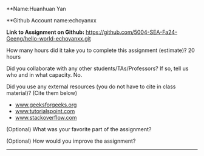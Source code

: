 **Name:Huanhuan Yan

**Github Account name:echoyanxx

**Link to Assignment on Github:** https://github.com/5004-SEA-Fa24-Geeng/hello-world-echoyanxx.git

How many hours did it take you to complete this assignment (estimate)?
20 hours

Did you collaborate with any other students/TAs/Professors? If so, tell us who and in what
capacity.
No.

  
Did you use any external resources (you do not have to cite in class material)? (Cite them below)

* www.geeksforgeeks.org
* www.tutorialspoint.com
* www.stackoverflow.com


(Optional) What was your favorite part of the assignment?

(Optional) How would you improve the assignment?

---
